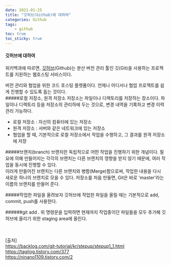 ```yaml
---
date: 2021-01-25
title: "깃허브(Github)에 대하여"
categories: Github
tags:
    - github
toc: true
toc_sticky: true
---
```

#### 깃허브에 대하여

위키백과에 따르면, [깃허브](https://ko.wikipedia.org/wiki/%EA%B9%83%ED%97%88%EB%B8%8C)(Github)는 분산 버전 관리 툴인 깃(Git)을 사용하는 프로젝트를 지원하는 웹호스팅 서비스이다.

버전 관리와 협업을 위한 코드 호스팅 플랫폼이다. 언제나 어디서나 협업 프로젝트를 쉽게 진행할 수 있도록 돕는 것이다.
&nbsp;  
#####로컬 저장소, 원격 저장소
저장소는 파일이나 디렉토리를 저장하는 장소이다. 파일이나 디렉토리 등을 저장소의 관리하에 두는 것으로, 변경 내역을 기록하고 변경 이력 관리 가능하다.
  * 로컬 저장소 : 자신의 컴퓨터에 있는 저장소
  * 원격 저장소 : 서버와 같은 네트워크에 있는 저장소
  * 협업을 할 때, 기본적으로 로컬 저장소에서 작업을 수행하고, 그 결과를 원격 저장소에 저장

#####브랜치(branch)
브랜치란 독립적으로 어떤 작업을 진행하기 위한 개념이다. 필요에 의해 만들어지는 각각의 브랜치는 다른 브랜치의 영향을 받지 않기 때문에, 여러 작업을 동시에 진행할 수 있다.  
이러게 만들어진 브랜치는 다른 브랜치와 병함(Merge)함으로써, 작업한 내용을 다시 새로운 하나의 브랜치로 모을 수 있다. 저장소를 처음 만들면, Git은 바로 'master'라는 이름의 브랜치를 만들어 준다.

#####작업한 파일을 올려보자
깃허브에 작업한 파일을 올릴 때는 기본적으로 add, commit, push를 사용한다.

######git add .
위 명령문을 입력하면 현재까지 작업중이던 파일들을 모두 추가해 깃허브에 올리기 위한 staging area에 올린다.






&nbsp;  
&nbsp;  
[출처]  
<https://backlog.com/git-tutorial/kr/stepup/stepup1_1.html>  
<https://tagilog.tistory.com/377>  
<https://ninano1109.tistory.com/2>
